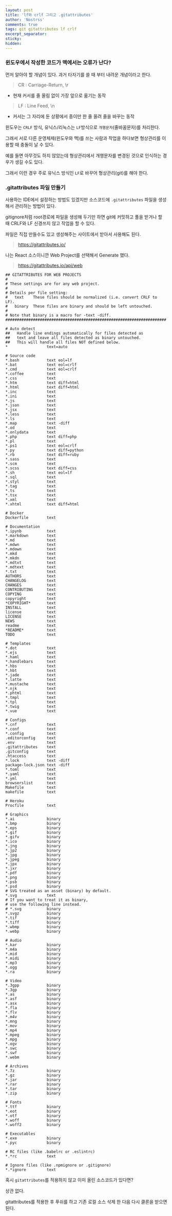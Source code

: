 ```yaml
---
layout: post
title: 'lf와 crlf 그리고 .gitattributes'
author: 'Nostrss'
comments: true
tags: git gitattributes lf crlf
excerpt_separator:
sticky:
hidden:
---
```


### 윈도우에서 작성한 코드가 맥에서는 오류가 난다?

먼저 알아야 할 개념이 있다. 과거 타자기를 쓸 때 부터 내려운 개념이라고 한다.

> CR : Carriage-Return, \r

- 현재 커서를 줄 올림 없이 가장 앞으로 옮기는 동작

> LF : Line Feed, \n

- 커서는 그 자리에 둔 상황에서 종이만 한 줄 올려 줄을 바꾸는 동작

윈도우는 `CRLF` 방식, 유닉스/리눅스는 `LF`방식으로 `개행문자`(줄바꿈문자)를 처리한다.

그래서 서로 다른 운영체제(윈도우와 맥)를 쓰는 사람과 작업을 하다보면 형상관리를 이용할 때 충돌이 날 수 있다.

예를 들면 아무것도 하지 않았는데 형상관리에서 개행문자를 변경된 것으로 인식하는 경우가 생길 수도 있다.

그래서 이런 경우 주로 유닉스 방식인 `LF`로 바꾸어 형상관리(git)를 해야 한다.

### .gitattributes 파일 만들기

사용하는 IDE에서 설정하는 방법도 있겠지만 소스코드에 `.gitattributes` 파일을 생성해서 관리하는 방법이 있다.

gitignore처럼 root경로에 파일을 생성해 두기만 하면 git에 커밋하고 풀을 받거나 할 때 CRLF와 LF 신경쓰지 않고 작업을 할 수 있다.

파일은 직접 만들수도 있고 생성해주는 사이트에서 받아서 사용해도 된다.

> https://gitattributes.io/

나는 React 소스이니깐 Web Project를 선택해서 Generate 했다.

> https://gitattributes.io/api/web

```
## GITATTRIBUTES FOR WEB PROJECTS
#
# These settings are for any web project.
#
# Details per file setting:
#   text    These files should be normalized (i.e. convert CRLF to LF).
#   binary  These files are binary and should be left untouched.
#
# Note that binary is a macro for -text -diff.
######################################################################

# Auto detect
##   Handle line endings automatically for files detected as
##   text and leave all files detected as binary untouched.
##   This will handle all files NOT defined below.
*                 text=auto

# Source code
*.bash            text eol=lf
*.bat             text eol=crlf
*.cmd             text eol=crlf
*.coffee          text
*.css             text
*.htm             text diff=html
*.html            text diff=html
*.inc             text
*.ini             text
*.js              text
*.json            text
*.jsx             text
*.less            text
*.ls              text
*.map             text -diff
*.od              text
*.onlydata        text
*.php             text diff=php
*.pl              text
*.ps1             text eol=crlf
*.py              text diff=python
*.rb              text diff=ruby
*.sass            text
*.scm             text
*.scss            text diff=css
*.sh              text eol=lf
*.sql             text
*.styl            text
*.tag             text
*.ts              text
*.tsx             text
*.xml             text
*.xhtml           text diff=html

# Docker
Dockerfile        text

# Documentation
*.ipynb           text
*.markdown        text
*.md              text
*.mdwn            text
*.mdown           text
*.mkd             text
*.mkdn            text
*.mdtxt           text
*.mdtext          text
*.txt             text
AUTHORS           text
CHANGELOG         text
CHANGES           text
CONTRIBUTING      text
COPYING           text
copyright         text
*COPYRIGHT*       text
INSTALL           text
license           text
LICENSE           text
NEWS              text
readme            text
*README*          text
TODO              text

# Templates
*.dot             text
*.ejs             text
*.haml            text
*.handlebars      text
*.hbs             text
*.hbt             text
*.jade            text
*.latte           text
*.mustache        text
*.njk             text
*.phtml           text
*.tmpl            text
*.tpl             text
*.twig            text
*.vue             text

# Configs
*.cnf             text
*.conf            text
*.config          text
.editorconfig     text
.env              text
.gitattributes    text
.gitconfig        text
.htaccess         text
*.lock            text -diff
package-lock.json text -diff
*.toml            text
*.yaml            text
*.yml             text
browserslist      text
Makefile          text
makefile          text

# Heroku
Procfile          text

# Graphics
*.ai              binary
*.bmp             binary
*.eps             binary
*.gif             binary
*.gifv            binary
*.ico             binary
*.jng             binary
*.jp2             binary
*.jpg             binary
*.jpeg            binary
*.jpx             binary
*.jxr             binary
*.pdf             binary
*.png             binary
*.psb             binary
*.psd             binary
# SVG treated as an asset (binary) by default.
*.svg             text
# If you want to treat it as binary,
# use the following line instead.
# *.svg           binary
*.svgz            binary
*.tif             binary
*.tiff            binary
*.wbmp            binary
*.webp            binary

# Audio
*.kar             binary
*.m4a             binary
*.mid             binary
*.midi            binary
*.mp3             binary
*.ogg             binary
*.ra              binary

# Video
*.3gpp            binary
*.3gp             binary
*.as              binary
*.asf             binary
*.asx             binary
*.fla             binary
*.flv             binary
*.m4v             binary
*.mng             binary
*.mov             binary
*.mp4             binary
*.mpeg            binary
*.mpg             binary
*.ogv             binary
*.swc             binary
*.swf             binary
*.webm            binary

# Archives
*.7z              binary
*.gz              binary
*.jar             binary
*.rar             binary
*.tar             binary
*.zip             binary

# Fonts
*.ttf             binary
*.eot             binary
*.otf             binary
*.woff            binary
*.woff2           binary

# Executables
*.exe             binary
*.pyc             binary

# RC files (like .babelrc or .eslintrc)
*.*rc             text

# Ignore files (like .npmignore or .gitignore)
*.*ignore         text
```

혹시 `gitattributes`를 적용하지 않고 이미 올린 소스코드가 있다면?

상관 없다.

gitattributes를 적용한 후 푸쉬를 하고 기존 로컬 소스 삭제 한 다음 다시 클론을 받으면 된다.
